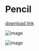 # Pencil


 [download link](http://pencil.evolus.vn)
 
 
![image](https://user-images.githubusercontent.com/61162446/159163346-c5d45889-2ec9-41c6-95ae-fb00efef458d.png)

![image](https://user-images.githubusercontent.com/61162446/159163335-62bbbec0-a298-4c64-92cc-809b9eaedeeb.png)
